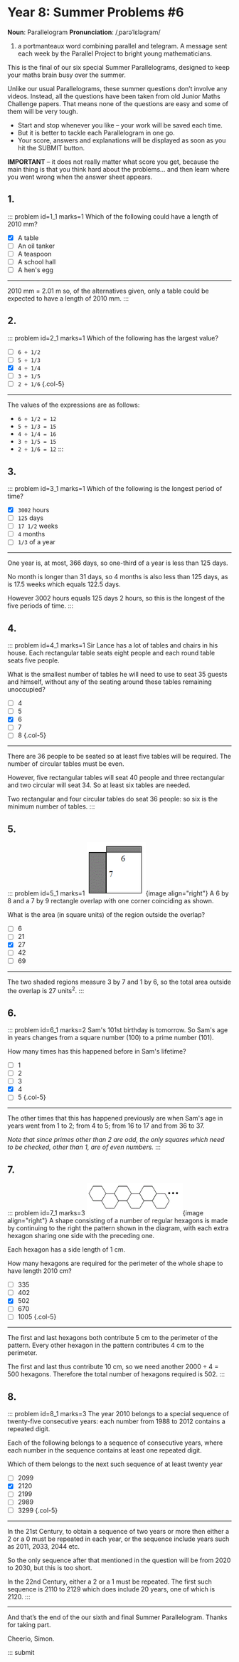 # Year 8: Summer Problems #6

<div class="dictionary">

__Noun__: Parallelogram
__Pronunciation__: /ˌparəˈlɛləɡram/

1. a portmanteaux word combining parallel and telegram. A message sent each
week by the Parallel Project to bright young mathematicians.

</div>

This is the final of our six special Summer Parallelograms, designed to keep your maths brain busy over the summer.

Unlike our usual Parallelograms, these summer questions don’t involve any videos. Instead, all the questions have been taken from old Junior Maths Challenge papers. That means none of the questions are easy and some of them will be very tough.

* Start and stop whenever you like – your work will be saved each time.
* But it is better to tackle each Parallelogram in one go.
* Your score, answers and explanations will be displayed as soon as you hit the SUBMIT button.

__IMPORTANT__ – it does not really matter what score you get, because the main thing is that you think hard about the problems... and then learn where you went wrong when the answer sheet appears.


## 1.

::: problem id=1_1 marks=1
Which of the following could have a length of 2010 mm?

* [x] A table
* [ ] An oil tanker
* [ ] A teaspoon
* [ ] A school hall
* [ ] A hen's egg

---

2010 mm = 2.01 m so, of the alternatives given, only a table could be expected to have a length of 2010 mm.
:::


## 2.

::: problem id=2_1 marks=1
Which of the following has the largest value?

* [ ] `6 ÷ 1/2`
* [ ] `5 ÷ 1/3`
* [x] `4 ÷ 1/4`
* [ ] `3 ÷ 1/5`
* [ ] `2 ÷ 1/6`
{.col-5}

---

The values of the expressions are as follows:

* `6 ÷ 1/2 = 12`
* `5 ÷ 1/3 = 15`
* `4 ÷ 1/4 = 16`
* `3 ÷ 1/5 = 15`
* `2 ÷ 1/6 = 12`
:::


## 3.

::: problem id=3_1 marks=1
Which of the following is the longest period of time?

* [x] `3002` hours
* [ ] `125` days
* [ ] `17 1/2` weeks
* [ ] `4` months
* [ ] `1/3` of a year

---

One year is, at most, 366 days, so one-third of a year is less than 125 days.

No month is longer than 31 days, so 4 months is also less than 125 days, as is 17.5 weeks which equals 122.5 days.

However 3002 hours equals 125 days 2 hours, so this is the longest of the five periods of time.
:::


## 4.

::: problem id=4_1 marks=1
Sir Lance has a lot of tables and chairs in his house. Each rectangular table seats eight people and each round table seats five people.

What is the smallest number of tables he will need to use to seat 35 guests and himself, without any of the seating around these tables remaining unoccupied?

* [ ] 4
* [ ] 5
* [x] 6
* [ ] 7
* [ ] 8
{.col-5}

---

There are 36 people to be seated so at least five tables will be required. The number of circular tables must be even.

However, five rectangular tables will seat 40 people and three rectangular and two circular will seat 34. So at least six tables are needed.

Two rectangular and four circular tables do seat 36 people: so six is the minimum number of tables.
:::


## 5.

::: problem id=5_1 marks=1
![](/resources/2018summer-8-6/5-rectagle-question.gif){image align="right"}
A 6 by 8 and a 7 by 9 rectangle overlap with one corner coinciding as shown.

What is the area (in square units) of the region outside the overlap?

* [ ] 6
* [ ] 21
* [x] 27
* [ ] 42
* [ ] 69

---

The two shaded regions measure 3 by 7 and 1 by 6, so the total area outside the overlap is 27 units<sup>2</sup>.
:::


## 6.

::: problem id=6_1 marks=2
Sam's 101st birthday is tomorrow. So Sam's age in years changes from a square number (100) to a prime number (101).

How many times has this happened before in Sam's lifetime?

* [ ] 1
* [ ] 2
* [ ] 3
* [x] 4
* [ ] 5
{.col-5}

---

The other times that this has happened previously are when Sam's age in years went from 1 to 2; from 4 to 5; from 16 to 17 and from 36 to 37.

_Note that since primes other than 2 are odd, the only squares which need to be checked, other than 1, are of even numbers._
:::


## 7.

::: problem id=7_1 marks=3
![](/resources/2018summer-8-6/7-hexagons-question.gif){image align="right"}
A shape consisting of a number of regular hexagons is made by continuing to the right the pattern shown in the diagram, with each extra hexagon sharing one side with the preceding one.

Each hexagon has a side length of 1 cm.

How many hexagons are required for the perimeter of the whole shape to have length 2010 cm?

* [ ] 335
* [ ] 402
* [x] 502
* [ ] 670
* [ ] 1005
{.col-5}

---

The first and last hexagons both contribute 5 cm to the perimeter of the pattern. Every other hexagon in the pattern contributes 4 cm to the perimeter.

The first and last thus contribute 10 cm, so we need another 2000 ÷ 4 = 500 hexagons. Therefore the total number of hexagons required is 502.
:::


## 8.

::: problem id=8_1 marks=3
The year 2010 belongs to a special sequence of twenty-five consecutive years: each number from 1988 to 2012 contains a repeated digit.

Each of the following belongs to a sequence of consecutive years, where each number in the sequence contains at least one repeated digit.

Which of them belongs to the next such sequence of at least twenty year

* [ ] 2099
* [x] 2120
* [ ] 2199
* [ ] 2989
* [ ] 3299
{.col-5}

---

In the 21st Century, to obtain a sequence of two years or more then either a 2 or a 0 must be repeated in each year, or the sequence include years such as 2011, 2033, 2044 etc.

So the only sequence after that mentioned in the question will be from 2020 to 2030, but this is too short.

In the 22nd Century, either a 2 or a 1 must be repeated. The first such sequence is 2110 to 2129 which does include 20 years, one of which is 2120.
:::


***

And that’s the end of the our sixth and final Summer Parallelogram. Thanks for taking part.

Cheerio,
Simon.

::: submit
